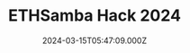 ---
title: "ETHSamba Hack 2024"
date: 2024-03-15T05:47:09.000Z
externalUrl: "https://arbitrum.questbook.app/dashboard/?grantId=0x650b4a0dc2aec18f55adb72f13c5d95631db04be&proposalId=65f393851080cbb344b3c16c&chainId=10"
description: "Section 1: Presentation,Name community/group/organization:,Website: https://www.ethsamba.org,Twitter: https://twitter.com/ethsamba,LinkedIn: https://www.linkedin.com/company/ethsamba,Telegram: https:/"
askBy: Luca Cosivi
fundingAsk: "8000"
type: "Grant"
subCollection: "education"
grantType: "Project"
---